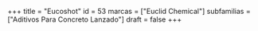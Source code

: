 +++
title = "Eucoshot"
id = 53
marcas = ["Euclid Chemical"]
subfamilias = ["Aditivos Para Concreto Lanzado"]
draft = false
+++

<!--more-->